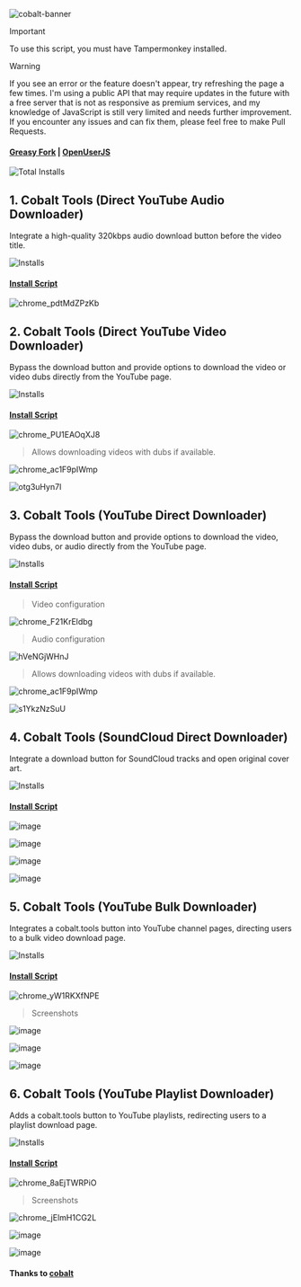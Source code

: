 ![cobalt-banner](https://github.com/user-attachments/assets/394c413d-a9f0-4210-8c7f-5328f73501bc)

> [!IMPORTANT]
> To use this script, you must have Tampermonkey installed.

> [!WARNING]
> If you see an error or the feature doesn't appear, try refreshing the page a few times. I'm using a public API that may require updates in the future with a free server that is not as responsive as premium services, and my knowledge of JavaScript is still very limited and needs further improvement. If you encounter any issues and can fix them, please feel free to make Pull Requests.

#### [Greasy Fork](https://greasyfork.org/en/users/1382928-exyezed) | [OpenUserJS](https://openuserjs.org/users/exyezed/scripts)

![Total Installs](https://img.shields.io/badge/dynamic/json?color=%230072C6&label=Total%20Installs&query=$&url=https://forksinstalls.vercel.app/total/greasyfork.org/en/users/1382928-exyezed)

## 1. Cobalt Tools (Direct YouTube Audio Downloader)

Integrate a high-quality 320kbps audio download button before the video title.

![Installs](https://img.shields.io/badge/dynamic/json?color=%232ea44f&label=Installs&query=$&url=https://forksinstalls.vercel.app/greasyfork.org/en/scripts/515023-cobalt-tools-direct-youtube-audio-downloader)

#### [Install Script](https://update.greasyfork.org/scripts/515023/Cobalt%20Tools%20%28Direct%20YouTube%20Audio%20Downloader%29.user.js)

![chrome_pdtMdZPzKb](https://github.com/user-attachments/assets/2f0f20f9-50ab-451f-828d-540d6636b87c)

## 2. Cobalt Tools (Direct YouTube Video Downloader)

Bypass the download button and provide options to download the video or video dubs directly from the YouTube page.

![Installs](https://img.shields.io/badge/dynamic/json?color=%232ea44f&label=Installs&query=$&url=https://forksinstalls.vercel.app/greasyfork.org/en/scripts/515024-cobalt-tools-direct-youtube-video-downloader)

#### [Install Script](https://update.greasyfork.org/scripts/515024/Cobalt%20Tools%20%28Direct%20YouTube%20Video%20Downloader%29.user.js)

![chrome_PU1EAOqXJ8](https://github.com/user-attachments/assets/036e4297-1787-4534-b887-44f36c6f7e98)

> Allows downloading videos with dubs if available.

![chrome_ac1F9pIWmp](https://github.com/user-attachments/assets/b32d7750-f830-4d33-8b99-c7ec72f087e0)

![otg3uHyn7l](https://github.com/user-attachments/assets/75cd366c-018a-4bf8-8001-f7076649b6b9)

## 3. Cobalt Tools (YouTube Direct Downloader)

Bypass the download button and provide options to download the video, video dubs, or audio directly from the YouTube page.

![Installs](https://img.shields.io/badge/dynamic/json?color=%232ea44f&label=Installs&query=$&url=https://forksinstalls.vercel.app/greasyfork.org/en/scripts/515230-cobalt-tools-youtube-direct-downloader)

#### [Install Script](https://update.greasyfork.org/scripts/515230/Cobalt%20Tools%20%28YouTube%20Direct%20Downloader%29.user.js)

> Video configuration

![chrome_F21KrEldbg](https://github.com/user-attachments/assets/7f138599-bfbb-4543-8220-87f33ec2430e)

> Audio configuration

![hVeNGjWHnJ](https://github.com/user-attachments/assets/e20fe4f6-7516-408c-8b1f-ad87e3d92590)

> Allows downloading videos with dubs if available.

![chrome_ac1F9pIWmp](https://github.com/user-attachments/assets/1a3075c4-72ca-41c9-89ee-459894799114)

![s1YkzNzSuU](https://github.com/user-attachments/assets/0fc5985c-e4f5-49df-8d0e-366384f4553c)

## 4. Cobalt Tools (SoundCloud Direct Downloader)

Integrate a download button for SoundCloud tracks and open original cover art.

![Installs](https://img.shields.io/badge/dynamic/json?color=%232ea44f&label=Installs&query=$&url=https://forksinstalls.vercel.app/greasyfork.org/en/scripts/515120-cobalt-tools-soundcloud-direct-downloader)

#### [Install Script](https://update.greasyfork.org/scripts/515120/Cobalt%20Tools%20%28SoundCloud%20Direct%20Downloader%29.user.js)

![image](https://github.com/user-attachments/assets/29200e8a-1fce-4cd1-a5d6-ca24e57adb5c)

![image](https://github.com/user-attachments/assets/3ec8b343-5941-411d-bfbf-9028b97a3691)

![image](https://github.com/user-attachments/assets/05e0f6fa-b5b6-400d-86f0-817b5696ef84)

![image](https://github.com/user-attachments/assets/6171a4fe-943b-4edd-b259-c947262df021)

## 5. Cobalt Tools (YouTube Bulk Downloader)

Integrates a cobalt.tools button into YouTube channel pages, directing users to a bulk video download page.

![Installs](https://img.shields.io/badge/dynamic/json?color=%232ea44f&label=Installs&query=$&url=https://forksinstalls.vercel.app/greasyfork.org/en/scripts/516958-cobalt-tools-youtube-bulk-downloader)

#### [Install Script](https://update.greasyfork.org/scripts/516958/Cobalt%20Tools%20%28YouTube%20Bulk%20Downloader%29.user.js)

![chrome_yW1RKXfNPE](https://github.com/user-attachments/assets/9f61beed-45c7-481f-ad23-05a88519be53)

> Screenshots

![image](https://github.com/user-attachments/assets/2f91becc-d014-4b26-8ff4-6586d3fd757f)

![image](https://github.com/user-attachments/assets/4452146c-e8ed-4a17-a263-e5a113999816)

![image](https://github.com/user-attachments/assets/c77c48d9-f0ba-492e-91ae-d04428bf4553)

## 6. Cobalt Tools (YouTube Playlist Downloader)

Adds a cobalt.tools button to YouTube playlists, redirecting users to a playlist download page.

![Installs](https://img.shields.io/badge/dynamic/json?color=%232ea44f&label=Installs&query=$&url=https://forksinstalls.vercel.app/greasyfork.org/en/scripts/518132-cobalt-tools-youtube-playlist-downloader)

#### [Install Script](https://update.greasyfork.org/scripts/518132/Cobalt%20Tools%20%28YouTube%20Playlist%20Downloader%29.user.js)

![chrome_8aEjTWRPiO](https://github.com/user-attachments/assets/cf9d1c23-1bdb-4dca-be7e-ce2f02849ffc)

> Screenshots

![chrome_jElmH1CG2L](https://github.com/user-attachments/assets/8eab0097-f60b-47ec-b362-a156a0a3be82)

![image](https://github.com/user-attachments/assets/c0ef8427-e517-403d-be02-ef56b75923c7)

![image](https://github.com/user-attachments/assets/c3d2622f-153a-4d2f-a6a5-481cf6720f80)

#### Thanks to [cobalt](https://github.com/imputnet/cobalt)
